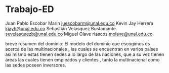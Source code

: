 # Trabajo-ED
Juan Pablo Escobar Marin  juescobarm@unal.edu.co
Kevin Jay Herrera  kjayh@unal.edu.co
Sebastián Velasquez Bustamante  sevelasquezb@unal.edu.co
Miguel Olave riascos  molave@unal.edu.co

breve resumen del dominio: 
El modelo del dominio que escogimos es acerca de las multinacionales , las cuales se encuentran en varios países así mismo estas tienen sedes a lo largo de las naciones,  que a su vez tienen áreas las cuales tienen empleados y clientes , tanto la multinacional como las sedes poseen inversores.



